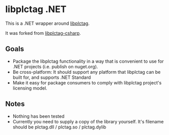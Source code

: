 ﻿# libplctag .NET

This is a .NET wrapper around [libplctag](https://github.com/kyle-github/libplctag).

It was forked from [libplctag-csharp](https://github.com/mesta1/libplctag-csharp).

## Goals

* Package the libplctag functionality in a way that is convenient to use for .NET projects (i.e. publish on nuget.org).
* Be cross-platform: It should support any platform that libplctag can be built for, and supports .NET Standard
* Make it easy for package consumers to comply with libplctag project's licensing model.

## Notes

* Nothing has been tested
* Currently you need to supply a copy of the library yourself. It's filename should be plctag.dll / plctag.so / plctag.dylib
